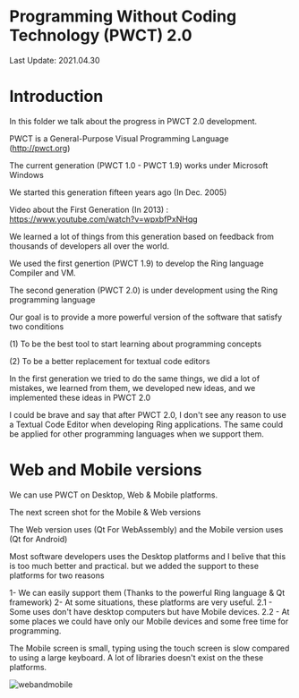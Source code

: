 Programming Without Coding Technology (PWCT) 2.0
================================================

Last Update: 2021.04.30

# Introduction 

In this folder we talk about the progress in PWCT 2.0 development.

PWCT is a General-Purpose Visual Programming Language (http://pwct.org)

The current generation (PWCT 1.0 - PWCT 1.9) works under Microsoft Windows 

We started this generation fifteen years ago (In Dec. 2005)

Video about the First Generation (In 2013) : https://www.youtube.com/watch?v=wpxbfPxNHqg

We learned a lot of things from this generation based on feedback from thousands of
developers all over the world.

We used the first genertion (PWCT 1.9) to develop the Ring language Compiler and VM.

The second generation (PWCT 2.0) is under development using the Ring programming language

Our goal is to provide a more powerful version of the software that satisfy two conditions

(1) To be the best tool to start learning about programming concepts

(2) To be a better replacement for textual code editors 

In the first generation we tried to do the same things, we did a lot of mistakes, we 
learned from them, we developed new ideas, and we implemented these ideas in PWCT 2.0

I could be brave and say that after PWCT 2.0, I don't see any reason to use a Textual Code Editor
when developing Ring applications. The same could be applied for other programming languages when we 
support them.

# Web and Mobile versions

We can use PWCT on Desktop, Web & Mobile platforms.

The next screen shot for the Mobile & Web versions

The Web version uses (Qt For WebAssembly) and the Mobile version uses (Qt for Android)

Most software developers uses the Desktop platforms and I belive that this is too much
better and practical. but we added the support to these platforms for two reasons

1- We can easily support them (Thanks to the powerful Ring language & Qt framework)
2- At some situations, these platforms are very useful. 
2.1 - Some uses don't have desktop computers but have Mobile devices.
2.2 - At some places we could have only our Mobile devices and some free time for programming.

The Mobile screen is small, typing using the touch screen is slow
compared to using a large keyboard. A lot of libraries doesn't exist on the these platforms.

![webandmobile](https://raw.githubusercontent.com/ring-lang/ring/master/marketing/pwct/images/WebAndMobile.png)





